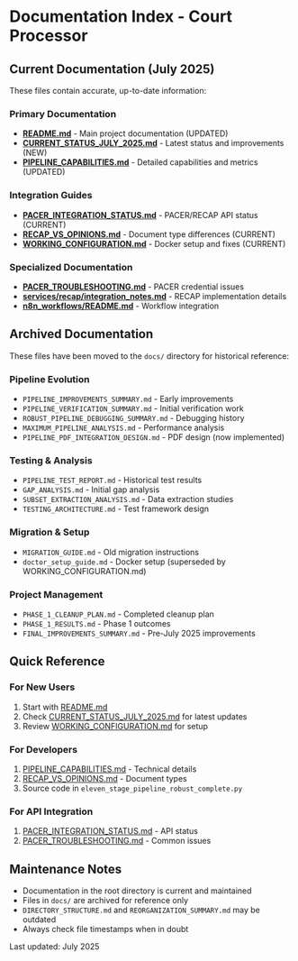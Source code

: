 # Documentation Index - Court Processor

## Current Documentation (July 2025)

These files contain accurate, up-to-date information:

### Primary Documentation
- **[README.md](./README.md)** - Main project documentation (UPDATED)
- **[CURRENT_STATUS_JULY_2025.md](./CURRENT_STATUS_JULY_2025.md)** - Latest status and improvements (NEW)
- **[PIPELINE_CAPABILITIES.md](./PIPELINE_CAPABILITIES.md)** - Detailed capabilities and metrics (UPDATED)

### Integration Guides
- **[PACER_INTEGRATION_STATUS.md](./PACER_INTEGRATION_STATUS.md)** - PACER/RECAP API status (CURRENT)
- **[RECAP_VS_OPINIONS.md](./RECAP_VS_OPINIONS.md)** - Document type differences (CURRENT)
- **[WORKING_CONFIGURATION.md](./WORKING_CONFIGURATION.md)** - Docker setup and fixes (CURRENT)

### Specialized Documentation
- **[PACER_TROUBLESHOOTING.md](./PACER_TROUBLESHOOTING.md)** - PACER credential issues
- **[services/recap/integration_notes.md](./services/recap/integration_notes.md)** - RECAP implementation details
- **[n8n_workflows/README.md](./n8n_workflows/README.md)** - Workflow integration

## Archived Documentation

These files have been moved to the `docs/` directory for historical reference:

### Pipeline Evolution
- `PIPELINE_IMPROVEMENTS_SUMMARY.md` - Early improvements
- `PIPELINE_VERIFICATION_SUMMARY.md` - Initial verification work
- `ROBUST_PIPELINE_DEBUGGING_SUMMARY.md` - Debugging history
- `MAXIMUM_PIPELINE_ANALYSIS.md` - Performance analysis
- `PIPELINE_PDF_INTEGRATION_DESIGN.md` - PDF design (now implemented)

### Testing & Analysis
- `PIPELINE_TEST_REPORT.md` - Historical test results
- `GAP_ANALYSIS.md` - Initial gap analysis
- `SUBSET_EXTRACTION_ANALYSIS.md` - Data extraction studies
- `TESTING_ARCHITECTURE.md` - Test framework design

### Migration & Setup
- `MIGRATION_GUIDE.md` - Old migration instructions
- `doctor_setup_guide.md` - Docker setup (superseded by WORKING_CONFIGURATION.md)

### Project Management
- `PHASE_1_CLEANUP_PLAN.md` - Completed cleanup plan
- `PHASE_1_RESULTS.md` - Phase 1 outcomes
- `FINAL_IMPROVEMENTS_SUMMARY.md` - Pre-July 2025 improvements

## Quick Reference

### For New Users
1. Start with [README.md](./README.md)
2. Check [CURRENT_STATUS_JULY_2025.md](./CURRENT_STATUS_JULY_2025.md) for latest updates
3. Review [WORKING_CONFIGURATION.md](./WORKING_CONFIGURATION.md) for setup

### For Developers
1. [PIPELINE_CAPABILITIES.md](./PIPELINE_CAPABILITIES.md) - Technical details
2. [RECAP_VS_OPINIONS.md](./RECAP_VS_OPINIONS.md) - Document types
3. Source code in `eleven_stage_pipeline_robust_complete.py`

### For API Integration
1. [PACER_INTEGRATION_STATUS.md](./PACER_INTEGRATION_STATUS.md) - API status
2. [PACER_TROUBLESHOOTING.md](./PACER_TROUBLESHOOTING.md) - Common issues

## Maintenance Notes

- Documentation in the root directory is current and maintained
- Files in `docs/` are archived for reference only
- `DIRECTORY_STRUCTURE.md` and `REORGANIZATION_SUMMARY.md` may be outdated
- Always check file timestamps when in doubt

Last updated: July 2025